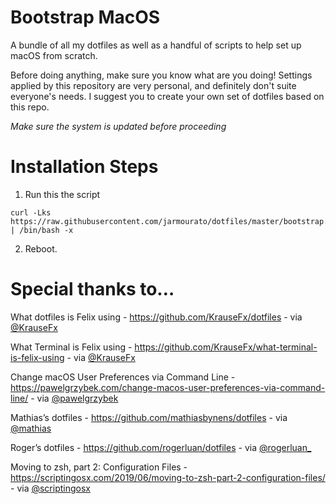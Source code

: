 # Bootstrap MacOS

A bundle of all my dotfiles as well as a handful of scripts to help set up macOS from scratch.

Before doing anything, make sure you know what are you doing! Settings applied by this repository are very personal, and definitely don't suite everyone's needs. I suggest you to create your own set of dotfiles based on this repo.

*Make sure the system is updated before proceeding*

# Installation Steps

1. Run this the script

```
curl -Lks https://raw.githubusercontent.com/jarmourato/dotfiles/master/bootstrap.sh | /bin/bash -x
```

2. Reboot.

# Special thanks to…

What dotfiles is Felix using - https://github.com/KrauseFx/dotfiles - via [@KrauseFx](https://twitter.com/krausefx)

What Terminal is Felix using - https://github.com/KrauseFx/what-terminal-is-felix-using - via [@KrauseFx](https://twitter.com/krausefx)

Change macOS User Preferences via Command Line - https://pawelgrzybek.com/change-macos-user-preferences-via-command-line/ - via [@pawelgrzybek](https://twitter.com/pawelgrzybek)

Mathias’s dotfiles - https://github.com/mathiasbynens/dotfiles - via [@mathias](https://twitter.com/mathias)

Roger’s dotfiles - https://github.com/rogerluan/dotfiles - via [@rogerluan_](https://twitter.com/rogerluan_)

Moving to zsh, part 2: Configuration Files - https://scriptingosx.com/2019/06/moving-to-zsh-part-2-configuration-files/ - via [@scriptingosx](https://twitter.com/scriptingosx)
